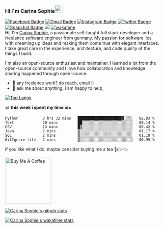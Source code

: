 ### Hi I´m Carina Sophie<img src="https://media.giphy.com/media/hvRJCLFzcasrR4ia7z/giphy.gif" width="25px">
[![Facebook Badge](https://img.shields.io/badge/-CarinaSchoppe-005eff?style=flat&labelColor=005eff&logo=Facebook&logoColor=darkblue&link=https://www.facebook.com/CarinaSophieSchoppe/)](https://www.facebook.com/CarinaSophieSchoppe/)
[![Gmail Badge](https://img.shields.io/badge/-CarinaSchoppe-c14438?style=flat&logo=Gmail&logoColor=white&link=mailto:carina.schoppe2912@gmail.com)](mailto:carina.schoppe2912@gmail.com)
[![Instagram Badge](https://img.shields.io/badge/-@SchoppeCarina-purple?style=flat&logo=instagram&logoColor=white&link=https://instagram.com/schoppecarina/)](https://instagram.com/schoppecarina)
[![Twitter Badge](https://img.shields.io/badge/-@CarinaSchoppe-1ca0f1?style=flat&labelColor=1ca0f1&logo=twitter&logoColor=white&link=https://twitter.com/carinaschoppe)](https://twitter.com/carinaschoppe)
[![Snapchat Badge](https://img.shields.io/badge/-@CarinaSchoppe-f0ff00?style=flat&labelColor=f0ff00&logo=Snapchat&logoColor=black&)]()
![](https://visitor-badge.glitch.me/badge?page_id=pixelsde.pixelsde)
[![wakatime](https://wakatime.com/badge/user/9676799f-e161-4357-b040-946544ef44a5.svg)](https://wakatime.com/@9676799f-e161-4357-b040-946544ef44a5)
<br />
Hi, I'm [Carina Sophie](https://github.com/PixelsDE/), a passionate self-taught full stack developer and a freelance software engineer from germany. My passion for software lies with dreaming up ideas and making them come true with elegant interfaces. I take great care in the experience, architecture, and code quality of the things I build.

I´m also an open-source enthusiast and maintainer. I learned a lot from the open-source community and I love how collaboration and knowledge sharing happened through open-source.
- 💼 any freelance work? do reach, [email](mailto:carina.schoppe2912@gmail.com) :)
- 💬 ask me about anything, i am happy to help;


[![Top Langs](https://github-readme-stats.vercel.app/api/top-langs/?username=carinaschoppe&layout=compact&theme=github_dark&langs_count=8)](https://github.com/anuraghazra/github-readme-stats)

📊 **this week i spent my time on:**
<!--START_SECTION:waka-->

```text
Python           3 hrs 32 mins   ████████████████████▓░░░░   82.83 %
Text             20 mins         ██░░░░░░░░░░░░░░░░░░░░░░░   08.14 %
CSV              13 mins         █▒░░░░░░░░░░░░░░░░░░░░░░░   05.42 %
Java             2 mins          ▒░░░░░░░░░░░░░░░░░░░░░░░░   01.17 %
SQL              2 mins          ▒░░░░░░░░░░░░░░░░░░░░░░░░   01.10 %
GitIgnore file   2 mins          ▒░░░░░░░░░░░░░░░░░░░░░░░░   00.95 %
```

<!--END_SECTION:waka-->
 

if you like what I do, maybe consider buying me a tea 🥺👉👈

<a href="https://paypal.me/CarinaSophieSchoppe" target="_blank"><img src="https://cdn.buymeacoffee.com/buttons/v2/default-red.png" alt="Buy Me A Coffee" width="150" ></a>

[![Carina Sophie's github stats](https://github-readme-stats.vercel.app/api?username=carinaschoppe&count_private=true&show_icons=true&theme=github_dark&show_owner=true)](https://github.com/carinaschoppe)

[![Carina Sophie's wakatime stats](https://github-readme-stats.vercel.app/api/wakatime?username=carinaschoppe&&theme=github_dark&langs_count=8)](https://github.com/anuraghazra/github-readme-stats)
